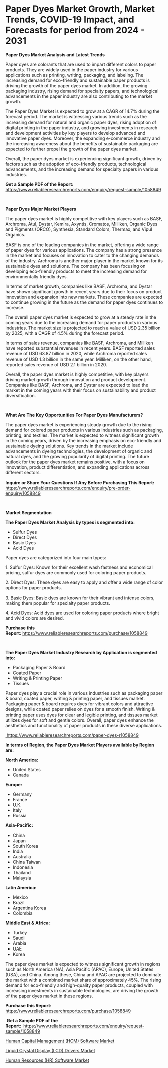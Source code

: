 <p><h1>Paper Dyes Market Growth, Market Trends, COVID-19 Impact, and Forecasts for period from 2024 - 2031</h1></p><p><strong>Paper Dyes Market Analysis and Latest Trends</strong></p>
<p><p>Paper dyes are colorants that are used to impart different colors to paper products. They are widely used in the paper industry for various applications such as printing, writing, packaging, and labeling. The increasing demand for eco-friendly and sustainable paper products is driving the growth of the paper dyes market. In addition, the growing packaging industry, rising demand for specialty papers, and technological advancements in the paper industry are also contributing to the market growth.</p><p>The Paper Dyes Market is expected to grow at a CAGR of 14.7% during the forecast period. The market is witnessing various trends such as the increasing demand for natural and organic paper dyes, rising adoption of digital printing in the paper industry, and growing investments in research and development activities by key players to develop advanced and innovative paper dyes. Moreover, the expanding e-commerce industry and the increasing awareness about the benefits of sustainable packaging are expected to further propel the growth of the paper dyes market.</p><p>Overall, the paper dyes market is experiencing significant growth, driven by factors such as the adoption of eco-friendly products, technological advancements, and the increasing demand for specialty papers in various industries.</p></p>
<p><strong>Get a Sample PDF of the Report:&nbsp;</strong> <a href="https://www.reliableresearchreports.com/enquiry/request-sample/1058849">https://www.reliableresearchreports.com/enquiry/request-sample/1058849</a></p>
<p>&nbsp;</p>
<p><strong>Paper Dyes Major Market Players</strong></p>
<p><p>The paper dyes market is highly competitive with key players such as BASF, Archroma, Atul, Dystar, Kemira, Axyntis, Cromatos, Milliken, Organic Dyes and Pigments (ORCO), Synthesia, Standard Colors, Thermax, and Vipul Organics. </p><p>BASF is one of the leading companies in the market, offering a wide range of paper dyes for various applications. The company has a strong presence in the market and focuses on innovation to cater to the changing demands of the industry. Archroma is another major player in the market known for its sustainable dyes and solutions. The company has been focusing on developing eco-friendly products to meet the increasing demand for environmentally friendly dyes.</p><p>In terms of market growth, companies like BASF, Archroma, and Dystar have shown significant growth in recent years due to their focus on product innovation and expansion into new markets. These companies are expected to continue growing in the future as the demand for paper dyes continues to increase.</p><p>The overall paper dyes market is expected to grow at a steady rate in the coming years due to the increasing demand for paper products in various industries. The market size is projected to reach a value of USD 2.35 billion by 2025, with a CAGR of 4.5% during the forecast period.</p><p>In terms of sales revenue, companies like BASF, Archroma, and Milliken have reported substantial revenues in recent years. BASF reported sales revenue of USD 63.87 billion in 2020, while Archroma reported sales revenue of USD 1.3 billion in the same year. Milliken, on the other hand, reported sales revenue of USD 2.1 billion in 2020.</p><p>Overall, the paper dyes market is highly competitive, with key players driving market growth through innovation and product development. Companies like BASF, Archroma, and Dystar are expected to lead the market in the coming years with their focus on sustainability and product diversification.</p></p>
<p>&nbsp;</p>
<p><strong>What Are The Key Opportunities For Paper Dyes Manufacturers?</strong></p>
<p><p>The paper dyes market is experiencing steady growth due to the rising demand for colored paper products in various industries such as packaging, printing, and textiles. The market is expected to witness significant growth in the coming years, driven by the increasing emphasis on eco-friendly and sustainable dyeing solutions. Key trends in the market include advancements in dyeing technologies, the development of organic and natural dyes, and the growing popularity of digital printing. The future outlook for the paper dyes market remains positive, with a focus on innovation, product differentiation, and expanding applications across different sectors.</p></p>
<p><strong>Inquire or Share Your Questions If Any Before Purchasing This Report:</strong> <a href="https://www.reliableresearchreports.com/enquiry/pre-order-enquiry/1058849">https://www.reliableresearchreports.com/enquiry/pre-order-enquiry/1058849</a></p>
<p>&nbsp;</p>
<p><strong>Market Segmentation</strong></p>
<p><strong>The Paper Dyes Market Analysis by types is segmented into:</strong></p>
<p><ul><li>Sulfur Dyes</li><li>Direct Dyes</li><li>Basic Dyes</li><li>Acid Dyes</li></ul></p>
<p><p>Paper dyes are categorized into four main types: </p><p>1. Sulfur Dyes: Known for their excellent wash fastness and economical pricing, sulfur dyes are commonly used for coloring paper products.</p><p>2. Direct Dyes: These dyes are easy to apply and offer a wide range of color options for paper products.</p><p>3. Basic Dyes: Basic dyes are known for their vibrant and intense colors, making them popular for specialty paper products.</p><p>4. Acid Dyes: Acid dyes are used for coloring paper products where bright and vivid colors are desired.</p></p>
<p><strong>Purchase this Report:&nbsp;</strong><a href="https://www.reliableresearchreports.com/purchase/1058849">https://www.reliableresearchreports.com/purchase/1058849</a></p>
<p>&nbsp;</p>
<p><strong>The Paper Dyes Market Industry Research by Application is segmented into:</strong></p>
<p><ul><li>Packaging Paper & Board</li><li>Coated Paper</li><li>Writing & Printing Paper</li><li>Tissues</li></ul></p>
<p><p>Paper dyes play a crucial role in various industries such as packaging paper & board, coated paper, writing & printing paper, and tissues market. Packaging paper & board requires dyes for vibrant colors and attractive designs, while coated paper relies on dyes for a smooth finish. Writing & printing paper uses dyes for clear and legible printing, and tissues market utilizes dyes for soft and gentle colors. Overall, paper dyes enhance the aesthetics and functionality of paper products in these diverse applications.</p></p>
<p><a href="https://www.reliableresearchreports.com/paper-dyes-r1058849">&nbsp;https://www.reliableresearchreports.com/paper-dyes-r1058849</a></p>
<p><strong>In terms of Region, the Paper Dyes Market Players available by Region are:</strong></p>
<p>
    <p> <strong> North America: </strong>
        <ul>
            <li>United States</li>
            <li>Canada</li>
        </ul>
        </p> 
    <p> <strong> Europe: </strong>
        <ul>
            <li>Germany</li>
            <li>France</li>
            <li>U.K.</li>
            <li>Italy</li>
            <li>Russia</li>
        </ul>
        </p> 
    <p> <strong> Asia-Pacific: </strong>
        <ul>
            <li>China</li>
            <li>Japan</li>
            <li>South Korea</li>
            <li>India</li>
            <li>Australia</li>
            <li>China Taiwan</li>
            <li>Indonesia</li>
            <li>Thailand</li>
            <li>Malaysia</li>
        </ul>
        </p> 
    <p> <strong> Latin America: </strong>
        <ul>
            <li>Mexico</li>
            <li>Brazil</li>
            <li>Argentina Korea</li>
            <li>Colombia</li>
        </ul>
        </p> 
    <p> <strong> Middle East & Africa: </strong>
        <ul>
            <li>Turkey</li>
            <li>Saudi</li>
            <li>Arabia</li>
            <li>UAE</li>
            <li>Korea</li>
        </ul>
    </p>
    </p>
<p><p>The paper dyes market is expected to witness significant growth in regions such as North America (NA), Asia Pacific (APAC), Europe, United States (USA), and China. Among these, China and APAC are projected to dominate the market with a combined market share of approximately 45%. The rising demand for eco-friendly and high-quality paper products, coupled with increasing investments in sustainable technologies, are driving the growth of the paper dyes market in these regions.</p></p>
<p><strong>Purchase this Report: </strong><a href="https://www.reliableresearchreports.com/purchase/1058849">https://www.reliableresearchreports.com/purchase/1058849</a></p>
<p>&nbsp;<strong>Get a Sample PDF of the Report:&nbsp;&nbsp;</strong><a href="https://www.reliableresearchreports.com/enquiry/request-sample/1058849">https://www.reliableresearchreports.com/enquiry/request-sample/1058849</a></p>
<p><strong></strong></p>
<p><p><a href="https://github.com/sifatuddin25/Market-Research-Report-List-1/blob/main/human-capital-management-hcm-software-market.md">Human Capital Management (HCM) Software Market</a></p><p><a href="https://github.com/mdhefjumiah/Market-Research-Report-List-1/blob/main/liquid-crystal-display-lcd-drivers-market.md">Liquid Crystal Display (LCD) Drivers Market</a></p><p><a href="https://github.com/wrwgzwbr35/Market-Research-Report-List-1/blob/main/human-resources-hr-software-market.md">Human Resources (HR) Software Market</a></p></p>